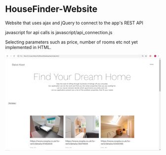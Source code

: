 # HouseFinder-Website
Website that uses ajax and jQuery to connect to the app's REST API

javascript for api calls is javascript/api_connection.js

Selecting parameters such as price, number of rooms etc not yet implemented in HTML.

![alt text](https://github.com/RaivoKoot/HouseFinder-Website/blob/master/WebsiteScreenshot.JPG)
